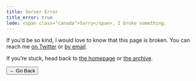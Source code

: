 ```yaml
---
title: Server Error
title_error: true
lede: <span class="canada">Sorry</span>, I broke something.
---
```


<div class=" [ box  box--error ] ">
    <p>If you’d be so kind, I would love to know that this page is broken. You can reach me <a href="{{ author.urls.twitter }}">on Twitter</a> or <a href="mailto:{{ author.email }}">by email</a>.</p>
    <p>If you’re stuck, head back to <a href="/">the homepage</a> or <a href="/archive/">the archive</a>.</p>
</div>



<nav class=" [ navigator ] ">
    <button type="button" onclick="history.back(-1)" aria-label="Go back">← Go Back</button>
</nav>
